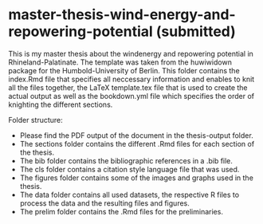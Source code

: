 # master-thesis-wind-energy-and-repowering-potential (submitted)
This is my master thesis about the windenergy and repowering potential in Rhineland-Palatinate.
The template was taken from the huwiwidown package for the Humbold-University of Berlin. This folder contains the index.Rmd file that specifies all neccessary information and enables to knit all the files together, the LaTeX template.tex file that is used to create the actual output as well as the bookdown.yml file which specifies the order of knighting the different sections.

Folder structure:

* Please find the PDF output of the document in the thesis-output folder.
* The sections folder contains the different .Rmd files for each section of the thesis.
* The bib folder contains the bibliographic references in a .bib file.
* The cls folder contains a citation style language file that was used.
* The figures folder contains some of the images and graphs used in the thesis.
* The data folder contains all used datasets, the respective R files to process the data and the resulting files and figures.
* The prelim folder contains the .Rmd files for the preliminaries.




